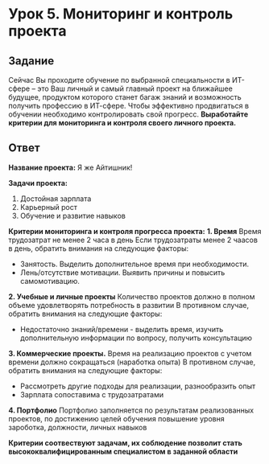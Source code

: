 # Урок 5. Мониторинг и контроль проекта
## Задание
Сейчас Вы проходите обучение по выбранной специальности в ИТ-сфере – это Ваш личный и самый главный проект на ближайшее будущее, продуктом которого станет багаж знаний и возможность получить профессию в ИТ-сфере.
Чтобы эффективно продвигаться в обучении необходимо контролировать свой прогресс.
**Выработайте критерии для мониторинга и контроля своего личного проекта.**

## Ответ

**Название проекта:** Я же Айтишник!

**Задачи проекта:**
1. Достойная зарплата
2. Карьерный рост
3. Обучение и развитие навыков

**Критерии мониторинга и контроля прогресса проекта:**
**1. Время**
  Время трудозатрат не менее 2 часа в день
  Если трудозатраты менее 2 чаасов в день, обратить внимания на следующие факторы:
  - Занятость. Выделить дополнительное время при необходимости.
  - Лень/отсутствие мотивации. Выявить причины и повысить самомотивацию.
  
**2. Учебные и личные проекты**
  Количество проектов должно в полном объеме удовлетворять потребность в развитии
  В противном случае, обратить внимания на следующие факторы:
  - Недостаточно знаний/времени - выделить время, изучить дополнительную информации по вопросу, получить консультацию

**3. Коммерческие проекты.**
  Время на реализацию проектов с учетом времени должно сокращаться (наработка опыта)
  В противном случае, обратить внимания на следующие факторы:
  - Рассмотреть другие подходы для реализации, разнообразить опыт
  - Зарплата сопоставима с трудозатратами

**4. Портфолио**
  Портфолио заполняется по результатам реализованных проектов, по достижению целей обучения повышение уровня зароботка, должности, личных навыков


**Критерии соотвествуют задачам, их соблюдение позволит стать высококвалифицированным специалистом в заданной области**
